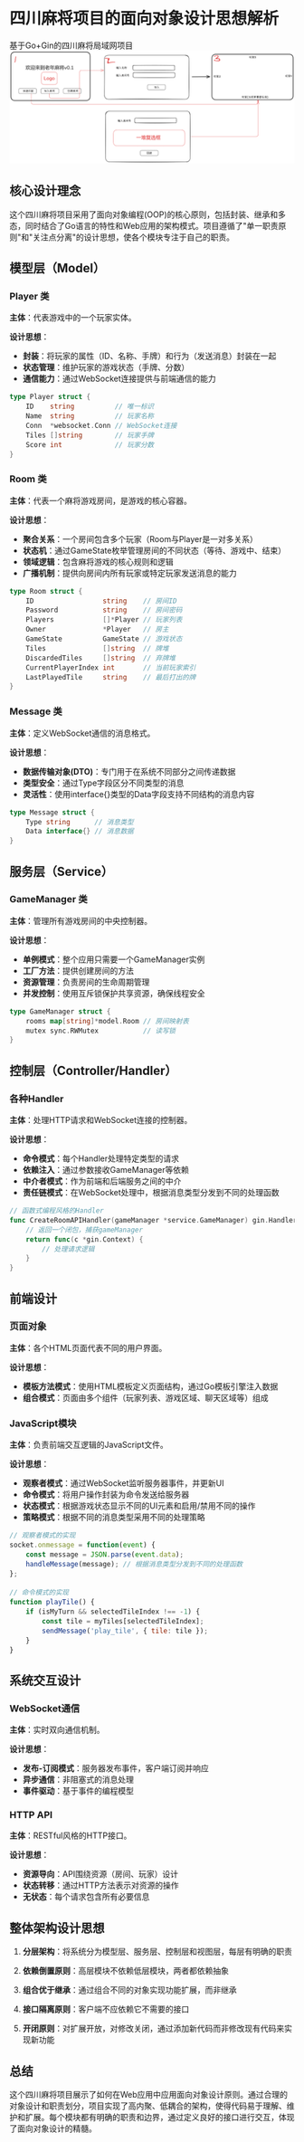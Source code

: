 
# 四川麻将项目的面向对象设计思想解析

基于Go+Gin的四川麻将局域网项目
![alt text](image.png)



## 核心设计理念

这个四川麻将项目采用了面向对象编程(OOP)的核心原则，包括封装、继承和多态，同时结合了Go语言的特性和Web应用的架构模式。项目遵循了"单一职责原则"和"关注点分离"的设计思想，使各个模块专注于自己的职责。

## 模型层（Model）

### Player 类

**主体**：代表游戏中的一个玩家实体。

**设计思想**：
- **封装**：将玩家的属性（ID、名称、手牌）和行为（发送消息）封装在一起
- **状态管理**：维护玩家的游戏状态（手牌、分数）
- **通信能力**：通过WebSocket连接提供与前端通信的能力

```go
type Player struct {
    ID    string          // 唯一标识
    Name  string          // 玩家名称
    Conn  *websocket.Conn // WebSocket连接
    Tiles []string        // 玩家手牌
    Score int             // 玩家分数
}
```

### Room 类

**主体**：代表一个麻将游戏房间，是游戏的核心容器。

**设计思想**：
- **聚合关系**：一个房间包含多个玩家（Room与Player是一对多关系）
- **状态机**：通过GameState枚举管理房间的不同状态（等待、游戏中、结束）
- **领域逻辑**：包含麻将游戏的核心规则和逻辑
- **广播机制**：提供向房间内所有玩家或特定玩家发送消息的能力

```go
type Room struct {
    ID                 string    // 房间ID
    Password           string    // 房间密码
    Players            []*Player // 玩家列表
    Owner              *Player   // 房主
    GameState          GameState // 游戏状态
    Tiles              []string  // 牌堆
    DiscardedTiles     []string  // 弃牌堆
    CurrentPlayerIndex int       // 当前玩家索引
    LastPlayedTile     string    // 最后打出的牌
}
```

### Message 类

**主体**：定义WebSocket通信的消息格式。

**设计思想**：
- **数据传输对象(DTO)**：专门用于在系统不同部分之间传递数据
- **类型安全**：通过Type字段区分不同类型的消息
- **灵活性**：使用interface{}类型的Data字段支持不同结构的消息内容

```go
type Message struct {
    Type string      // 消息类型
    Data interface{} // 消息数据
}
```

## 服务层（Service）

### GameManager 类

**主体**：管理所有游戏房间的中央控制器。

**设计思想**：
- **单例模式**：整个应用只需要一个GameManager实例
- **工厂方法**：提供创建房间的方法
- **资源管理**：负责房间的生命周期管理
- **并发控制**：使用互斥锁保护共享资源，确保线程安全

```go
type GameManager struct {
    rooms map[string]*model.Room // 房间映射表
    mutex sync.RWMutex           // 读写锁
}
```

## 控制层（Controller/Handler）

### 各种Handler

**主体**：处理HTTP请求和WebSocket连接的控制器。

**设计思想**：
- **命令模式**：每个Handler处理特定类型的请求
- **依赖注入**：通过参数接收GameManager等依赖
- **中介者模式**：作为前端和后端服务之间的中介
- **责任链模式**：在WebSocket处理中，根据消息类型分发到不同的处理函数

```go
// 函数式编程风格的Handler
func CreateRoomAPIHandler(gameManager *service.GameManager) gin.HandlerFunc {
    // 返回一个闭包，捕获gameManager
    return func(c *gin.Context) {
        // 处理请求逻辑
    }
}
```

## 前端设计

### 页面对象

**主体**：各个HTML页面代表不同的用户界面。

**设计思想**：
- **模板方法模式**：使用HTML模板定义页面结构，通过Go模板引擎注入数据
- **组合模式**：页面由多个组件（玩家列表、游戏区域、聊天区域等）组成

### JavaScript模块

**主体**：负责前端交互逻辑的JavaScript文件。

**设计思想**：
- **观察者模式**：通过WebSocket监听服务器事件，并更新UI
- **命令模式**：将用户操作封装为命令发送给服务器
- **状态模式**：根据游戏状态显示不同的UI元素和启用/禁用不同的操作
- **策略模式**：根据不同的消息类型采用不同的处理策略

```javascript
// 观察者模式的实现
socket.onmessage = function(event) {
    const message = JSON.parse(event.data);
    handleMessage(message); // 根据消息类型分发到不同的处理函数
};

// 命令模式的实现
function playTile() {
    if (isMyTurn && selectedTileIndex !== -1) {
        const tile = myTiles[selectedTileIndex];
        sendMessage('play_tile', { tile: tile });
    }
}
```

## 系统交互设计

### WebSocket通信

**主体**：实时双向通信机制。

**设计思想**：
- **发布-订阅模式**：服务器发布事件，客户端订阅并响应
- **异步通信**：非阻塞式的消息处理
- **事件驱动**：基于事件的编程模型

### HTTP API

**主体**：RESTful风格的HTTP接口。

**设计思想**：
- **资源导向**：API围绕资源（房间、玩家）设计
- **状态转移**：通过HTTP方法表示对资源的操作
- **无状态**：每个请求包含所有必要信息

## 整体架构设计思想

1. **分层架构**：将系统分为模型层、服务层、控制层和视图层，每层有明确的职责

2. **依赖倒置原则**：高层模块不依赖低层模块，两者都依赖抽象

3. **组合优于继承**：通过组合不同的对象实现功能扩展，而非继承

4. **接口隔离原则**：客户端不应依赖它不需要的接口

5. **开闭原则**：对扩展开放，对修改关闭，通过添加新代码而非修改现有代码来实现新功能

## 总结

这个四川麻将项目展示了如何在Web应用中应用面向对象设计原则。通过合理的对象设计和职责划分，项目实现了高内聚、低耦合的架构，使得代码易于理解、维护和扩展。每个模块都有明确的职责和边界，通过定义良好的接口进行交互，体现了面向对象设计的精髓。

